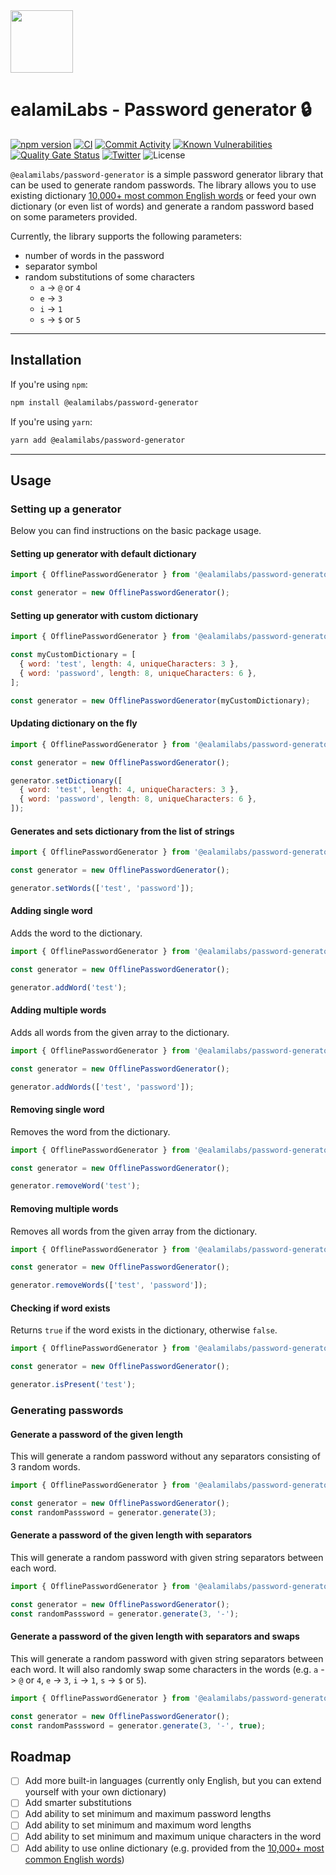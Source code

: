 <img src="https://avatars.githubusercontent.com/u/168830368?s=200&v=4" width="100" />

# ealamiLabs - Password generator 🔒

[![npm version](https://badge.fury.io/js/@ealamilabs%2Fpassword-generator.svg)](https://badge.fury.io/js/@ealamilabs%2Fpassword-generator)
[![CI](https://github.com/ealamiLabs/password-generator/actions/workflows/test.yaml/badge.svg?branch=main)](https://github.com/ealamiLabs/password-generator/actions/workflows/test.yaml)
[![Commit Activity](https://img.shields.io/github/commit-activity/m/ealamiLabs/password-generator)](https://github.com/ealamiLabs/password-generator/pulse)
[![Known Vulnerabilities](https://snyk.io/test/github/ealamiLabs/password-generator/badge.svg)](https://snyk.io/test/github/ealamiLabs/password-generator)
[![Quality Gate Status](https://sonarcloud.io/api/project_badges/measure?project=ealamiLabs_password-generator&metric=alert_status)](https://sonarcloud.io/summary/new_code?id=ealamiLabs_password-generator)
[![Twitter](https://img.shields.io/twitter/url/https/x.com/cloudposse.svg?style=social&label=Follow%20%40ealamiLabs)](https://x.com/ealamiLabs)
![License](https://img.shields.io/github/license/ealamiLabs/password-generator)

`@ealamilabs/password-generator` is a simple password generator library that can be used to generate random passwords. The library allows you to use existing dictionary [10,000+ most common English words](https://github.com/ealamiLabs/words) or feed your own dictionary (or even list of words) and generate a random password based on some parameters provided.

Currently, the library supports the following parameters:

- number of words in the password
- separator symbol
- random substitutions of some characters
  - `a` -> `@` or `4`
  - `e` -> `3`
  - `i` -> `1`
  - `s` -> `$` or `5`

---

## Installation

If you're using `npm`:

```bash
npm install @ealamilabs/password-generator
```

If you're using `yarn`:

```bash
yarn add @ealamilabs/password-generator
```

---

## Usage

### Setting up a generator

Below you can find instructions on the basic package usage.

#### Setting up generator with default dictionary

```javascript
import { OfflinePasswordGenerator } from '@ealamilabs/password-generator';

const generator = new OfflinePasswordGenerator();
```

#### Setting up generator with custom dictionary

```javascript
import { OfflinePasswordGenerator } from '@ealamilabs/password-generator';

const myCustomDictionary = [
  { word: 'test', length: 4, uniqueCharacters: 3 },
  { word: 'password', length: 8, uniqueCharacters: 6 },
];

const generator = new OfflinePasswordGenerator(myCustomDictionary);
```

#### Updating dictionary on the fly

```javascript
import { OfflinePasswordGenerator } from '@ealamilabs/password-generator';

const generator = new OfflinePasswordGenerator();

generator.setDictionary([
  { word: 'test', length: 4, uniqueCharacters: 3 },
  { word: 'password', length: 8, uniqueCharacters: 6 },
]);
```

#### Generates and sets dictionary from the list of strings

```javascript
import { OfflinePasswordGenerator } from '@ealamilabs/password-generator';

const generator = new OfflinePasswordGenerator();

generator.setWords(['test', 'password']);
```

#### Adding single word

Adds the word to the dictionary.

```javascript
import { OfflinePasswordGenerator } from '@ealamilabs/password-generator';

const generator = new OfflinePasswordGenerator();

generator.addWord('test');
```

#### Adding multiple words

Adds all words from the given array to the dictionary.

```javascript
import { OfflinePasswordGenerator } from '@ealamilabs/password-generator';

const generator = new OfflinePasswordGenerator();

generator.addWords(['test', 'password']);
```

#### Removing single word

Removes the word from the dictionary.

```javascript
import { OfflinePasswordGenerator } from '@ealamilabs/password-generator';

const generator = new OfflinePasswordGenerator();

generator.removeWord('test');
```

#### Removing multiple words

Removes all words from the given array from the dictionary.

```javascript
import { OfflinePasswordGenerator } from '@ealamilabs/password-generator';

const generator = new OfflinePasswordGenerator();

generator.removeWords(['test', 'password']);
```

#### Checking if word exists

Returns `true` if the word exists in the dictionary, otherwise `false`.

```javascript
import { OfflinePasswordGenerator } from '@ealamilabs/password-generator';

const generator = new OfflinePasswordGenerator();

generator.isPresent('test');
```

### Generating passwords

#### Generate a password of the given length

This will generate a random password without any separators consisting of 3 random words.

```javascript
import { OfflinePasswordGenerator } from '@ealamilabs/password-generator';

const generator = new OfflinePasswordGenerator();
const randomPasssword = generator.generate(3);
```

#### Generate a password of the given length with separators

This will generate a random password with given string separators between each word.

```javascript
import { OfflinePasswordGenerator } from '@ealamilabs/password-generator';

const generator = new OfflinePasswordGenerator();
const randomPasssword = generator.generate(3, '-');
```

#### Generate a password of the given length with separators and swaps

This will generate a random password with given string separators between each word. It will also randomly swap some characters in the words (e.g. `a` -> `@` or `4`, `e` -> `3`, `i` -> `1`, `s` -> `$` or `5`).

```javascript
import { OfflinePasswordGenerator } from '@ealamilabs/password-generator';

const generator = new OfflinePasswordGenerator();
const randomPasssword = generator.generate(3, '-', true);
```

## Roadmap

- [ ] Add more built-in languages (currently only English, but you can extend yourself with your own dictionary)
- [ ] Add smarter substitutions
- [ ] Add ability to set minimum and maximum password lengths
- [ ] Add ability to set minimum and maximum word lengths
- [ ] Add ability to set minimum and maximum unique characters in the word
- [ ] Add ability to use online dictionary (e.g. provided from the [10,000+ most common English words](https://github.com/ealamiLabs/words))
